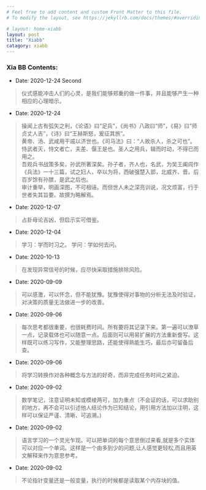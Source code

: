 ```yaml
---
# Feel free to add content and custom Front Matter to this file.
# To modify the layout, see https://jekyllrb.com/docs/themes/#overriding-theme-defaults

# layout: home-xiabb
layout: post
title: "Xiabb"
catagory: xiabb
---
```


### Xia BB Contents:

* Date: 2020-12-24 Second

> 仪式感能冲击人们的心灵，是我们能够郑重的做一件事，并且能够产生一种相应的心理暗示。

* Date: 2020-12-24
  
> 操闻上古有弧矢之利，《论语》曰“足兵”，《尚书》八政曰“师”，《易》曰“师贞丈人吉”，《诗》曰“王赫斯怒，爰征其旅”。 </br>
黄帝、汤、武咸用干戚以济世也。《司马法》曰：“人故杀人，杀之可也”。恃武者灭，恃文者亡，夫差、偃王是也。圣人之用兵，辑而时动，不得已而用之。</br>
吾观兵书战策多矣，孙武所著深矣。孙子者，齐人也，名武，为吴王阖闾作《兵法》一十三篇，试之妇人，卒以为将，西破强楚入郢，北威齐、晋。后百岁馀有孙膑，是武之后也。 </br>
审计重举，明画深图，不可相诬。而但世人未之深亮训说，况文烦富，行于世者失其旨要。故撰为略解焉。 </br>

* Date: 2020-12-07

> 占卦毋论吉凶，但启示实可借鉴。

* Date: 2020-12-04

> 学习：学而时习之。 
> 学问：学如何去问。

* Date: 2020-10-13

> 在发现异常信号的时候，应尽快采取措施排除风险。

* Date: 2020-09-09

> 可以感激，可以怀念，但不能犹豫。犹豫使得对事物的分析无法及时验证，对决策的质量无法做进一步的改善。

* Date: 2020-09-06

> 每次思考都很重要，也很耗费时间。所有要将其记录下来。第一遍可以潦草一点，记录载体也可以随意一点。后面则可以用易扩展的方法重新誊写。这样既可以练习写作，又能整理思路，还能使得熟能生巧，最后亦可留备后查。

* Date: 2020-09-06

> 将学习转换作对各种概念与方法的好奇，而非完成任务时间之紧迫。

* Date: 2020-09-02
  
> 数学笔记，注意证明未知或模棱两可，加为重点（不会证的话，可以求助别的地方，再不会可以引述他人结论作为已知结论，用引用方法加以注明，这样可以保证严谨、清晰、可追溯。)

* Date: 2020-09-02

> 语言学习的一个灵光乍现。可以把单词的每个意思倒过来看,就是多个实体可以对应一个单词。这样是一个由多到少的问题,让人感觉更轻松,而且用英文解释来作为意思参考。

* Date: 2020-09-02

> 不论指针变量还是一般变量，执行的时候都是读取某个内存块的值。
